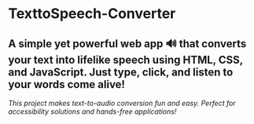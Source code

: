 # TexttoSpeech-Converter
## **A simple yet powerful web app 🔊 that converts your text into lifelike speech using HTML, CSS, and JavaScript. Just type, click, and listen to your words come alive!**
*This project makes text-to-audio conversion fun and easy. Perfect for accessibility solutions and hands-free applications!*
